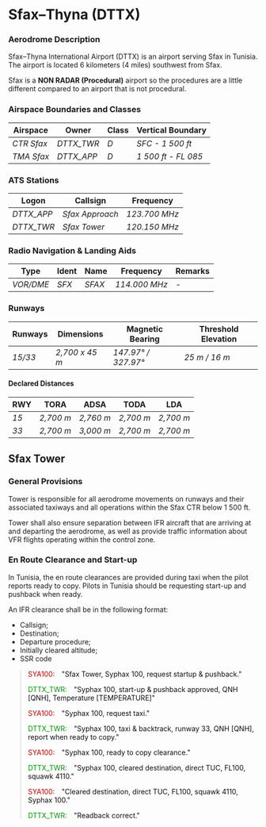 # Sfax–Thyna (DTTX)

### Aerodrome Description

<p>Sfax–Thyna International Airport (DTTX) is an airport serving Sfax in Tunisia. The airport is located 6 kilometers (4 miles) southwest from Sfax.</p>
<p>Sfax is a <b>NON RADAR (Procedural)</b> airport so the procedures are a little different compared to an airport that is not procedural.</p>

### Airspace Boundaries and Classes

<table>
  <thead>
    <tr>
      <th>Airspace</th>
      <th>Owner</th>
      <th>Class</th>
      <th>Vertical Boundary</th>
    </tr>
  </thead>
  <tbody>
    <tr>
      <td class="foo"><em>CTR Sfax</em></td>
      <td><em class="foo">DTTX_TWR</em></td>
      <td><em class="foo">D</em></td>
      <td><em class="foo">SFC - 1 500 ft</em></td>
    </tr>
    <tr>
      <td class="foo"><em>TMA Sfax</em></td>
      <td><em class="foo">DTTX_APP</em></td>
      <td><em class="foo">D</em></td>
      <td><em class="foo">1 500 ft - FL 085</em></td>
    </tr>
  </tbody>
</table>

### ATS Stations

<table>
  <thead>
    <tr>
      <th>Logon</th>
      <th>Callsign</th>
      <th>Frequency</th>
    </tr>
  </thead>
  <tbody>
    <tr>
      <td class="foo"><em>DTTX_APP</em></td>
      <td><em class="foo">Sfax Approach</em></td>
      <td><em class="foo">123.700 MHz</em></td>
    </tr>
    <tr>
      <td class="foo"><em>DTTX_TWR</em></td>
      <td><em class="foo">Sfax Tower</em></td>
      <td><em class="foo">120.150 MHz</em></td>
    </tr>
  </tbody>
</table>

### Radio Navigation & Landing Aids

<table>
  <thead>
    <tr>
      <th>Type</th>
      <th>Ident</th>
      <th>Name</th>
      <th>Frequency</th>
      <th>Remarks</th>
    </tr>
  </thead>
  <tbody>
    <tr>
      <td class="foo"><em>VOR/DME</em></td>
      <td><em class="foo">SFX</em></td>
      <td><em class="foo">SFAX</em></td>
      <td><em class="foo">114.000 MHz</em></td>
      <td><em class="foo">-</em></td>
    </tr>
  </tbody>
</table>

### Runways

<table>
  <thead>
    <tr>
      <th>Runways</th>
      <th>Dimensions</th>
      <th>Magnetic Bearing</th>
      <th>Threshold Elevation</th>
    </tr>
  </thead>
  <tbody>
    <tr>
      <td class="foo"><em>15/33</em></td>
      <td><em class="foo">2,700 x 45 m</em></td>
      <td class="foo"><em>147.97° / 327.97°</em></td>
      <td class="foo"><em>25 m / 16 m</em></td>
    </tr>
  </tbody>
</table>

#### Declared Distances

<table>
  <thead>
    <tr>
      <th>RWY</th>
      <th>TORA</th>
      <th>ADSA</th>
      <th>TODA</th>
      <th>LDA</th>
    </tr>
  </thead>
  <tbody>
    <tr>
      <td class="foo"><em>15</em></td>
      <td><em class="foo">2,700 m</em></td>
      <td><em class="foo">2,760 m</em></td>
      <td><em class="foo">2,700 m</em></td>
      <td><em class="foo">2,700 m</em></td>
    </tr>
    <tr>
      <td class="foo"><em>33</em></td>
      <td><em class="foo">2,700 m</em></td>
      <td><em class="foo">3,000 m</em></td>
      <td><em class="foo">2,700 m</em></td>
      <td><em class="foo">2,700 m</em></td>
    </tr>
  </tbody>
</table>

## Sfax Tower

### General Provisions

Tower is responsible for all aerodrome movements on runways and their associated taxiways and all operations within the Sfax CTR below 1 500 ft. 

Tower shall also ensure separation between IFR aircraft that are arriving at and departing the aerodrome, as well as provide traffic information about VFR flights operating within the control zone.

### En Route Clearance and Start-up

<p>In Tunisia, the en route clearances are provided during taxi when the pilot reports ready to copy. Pilots in Tunisia should be requesting start-up and pushback when ready.</p>

<p>An IFR clearance shall be in the following format:</p>

- Callsign;
- Destination;
- Departure procedure;
- Initially cleared altitude;
- SSR code

<blockquote>
<div class="text">
  <p><span style="color:rgb(200,0,0);">SYA100:</span>&emsp;<span style="color:rgb(15,15,15);">"Sfax Tower, Syphax 100, request startup & pushback."</p></span>
  <p><span style="color:rgb(0,150,0);">DTTX_TWR:</span>&emsp;<span style="color:rgb(15,15,15);">"Syphax 100, start-up & pushback approved, QNH [QNH], Temperature [TEMPERATURE]"</p></span>
  <p><span style="color:rgb(200,0,0);">SYA100:</span>&emsp;<span style="color:rgb(15,15,15);">"Syphax 100, request taxi."</p></span>
  <p><span style="color:rgb(0,150,0);">DTTX_TWR:</span>&emsp;<span style="color:rgb(15,15,15);">"Syphax 100, taxi & backtrack, runway 33, QNH [QNH], report when ready to copy."</p></span>
  <p><span style="color:rgb(200,0,0);">SYA100:</span>&emsp;<span style="color:rgb(15,15,15);">"Syphax 100, ready to copy clearance."</p></span>
  <p><span style="color:rgb(0,150,0);">DTTX_TWR:</span>&emsp;<span style="color:rgb(15,15,15);">"Syphax 100, cleared destination, direct TUC, FL100, squawk 4110."</p></span>
</div>
<p><span style="color:rgb(200,0,0);">SYA100:</span>&emsp;<span style="color:rgb(15,15,15);">"Cleared destination, direct TUC, FL100, squawk 4110, Syphax 100."</p></span>
<p><span style="color:rgb(0,150,0);">DTTX_TWR:</span>&emsp;<span style="color:rgb(15,15,15);">"Readback correct."</p></span>
</blockquote>